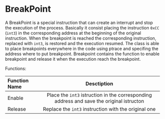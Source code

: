 # BreakPoint

A BreakPoint is a special instruction that can create an interrupt and stop the execution of the process.
Basically it consist placing the instruction `0xCC` (`int3`) in the corresponding address at the beginning of the original instruction.
When the breakpoint is reached the corresponding instruction, replaced with `int3`, is restored and the execution resumed.
The class is able to place breakpoints everywhere in the code using ptrace and specifing the address where to put breakpoint.
Breakpoint contains the function to enable breakpoint and release it when the execution reach the breakpoint.


Functions:

|Function Name|Desctiption |
| :------|:--:|
|Enable| Place the `int3` istruction in the corresponding address and save the original istructon|
|Release|Replace the `int3` instruction with the original one|

